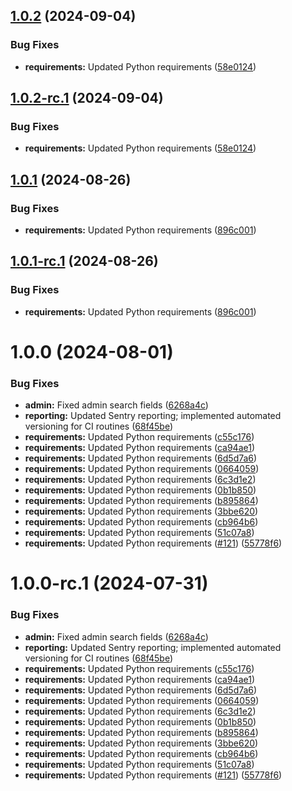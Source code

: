 ## [1.0.2](https://github.com/hms-dbmi/dbmi-fileservice/compare/v1.0.1...v1.0.2) (2024-09-04)


### Bug Fixes

* **requirements:** Updated Python requirements ([58e0124](https://github.com/hms-dbmi/dbmi-fileservice/commit/58e012483d52c09b44f95904f9ffcb1bf695fdef))

## [1.0.2-rc.1](https://github.com/hms-dbmi/dbmi-fileservice/compare/v1.0.1...v1.0.2-rc.1) (2024-09-04)


### Bug Fixes

* **requirements:** Updated Python requirements ([58e0124](https://github.com/hms-dbmi/dbmi-fileservice/commit/58e012483d52c09b44f95904f9ffcb1bf695fdef))

## [1.0.1](https://github.com/hms-dbmi/dbmi-fileservice/compare/v1.0.0...v1.0.1) (2024-08-26)


### Bug Fixes

* **requirements:** Updated Python requirements ([896c001](https://github.com/hms-dbmi/dbmi-fileservice/commit/896c001a3aa7ebae04ffc473e8b7a516f59c0a7a))

## [1.0.1-rc.1](https://github.com/hms-dbmi/dbmi-fileservice/compare/v1.0.0...v1.0.1-rc.1) (2024-08-26)


### Bug Fixes

* **requirements:** Updated Python requirements ([896c001](https://github.com/hms-dbmi/dbmi-fileservice/commit/896c001a3aa7ebae04ffc473e8b7a516f59c0a7a))

# 1.0.0 (2024-08-01)


### Bug Fixes

* **admin:** Fixed admin search fields ([6268a4c](https://github.com/hms-dbmi/dbmi-fileservice/commit/6268a4ce3eb9666e711e22fabd54036f22b6b666))
* **reporting:** Updated Sentry reporting; implemented automated versioning for CI routines ([68f45be](https://github.com/hms-dbmi/dbmi-fileservice/commit/68f45be5b341aa3c57f9a48d0d7751138bd0105d))
* **requirements:** Updated Python requirements ([c55c176](https://github.com/hms-dbmi/dbmi-fileservice/commit/c55c176d42f06c984484da950487e6534aa0ba69))
* **requirements:** Updated Python requirements ([ca94ae1](https://github.com/hms-dbmi/dbmi-fileservice/commit/ca94ae1aa0d37c4ca8f3565aa999b6240f71d2a6))
* **requirements:** Updated Python requirements ([6d5d7a6](https://github.com/hms-dbmi/dbmi-fileservice/commit/6d5d7a697dd8aee28e2598021054e54572791483))
* **requirements:** Updated Python requirements ([0664059](https://github.com/hms-dbmi/dbmi-fileservice/commit/0664059637e2387ea6f4c5686d618877ba6c4759))
* **requirements:** Updated Python requirements ([6c3d1e2](https://github.com/hms-dbmi/dbmi-fileservice/commit/6c3d1e28ae6288482cb3172a87381ade88326775))
* **requirements:** Updated Python requirements ([0b1b850](https://github.com/hms-dbmi/dbmi-fileservice/commit/0b1b85097904aa71f9505c18e6adee433e891496))
* **requirements:** Updated Python requirements ([b895864](https://github.com/hms-dbmi/dbmi-fileservice/commit/b89586442851f23e8c6701e692d777e51bfbd55c))
* **requirements:** Updated Python requirements ([3bbe620](https://github.com/hms-dbmi/dbmi-fileservice/commit/3bbe620fc362901aca1d35462e075112c280fb20))
* **requirements:** Updated Python requirements ([cb964b6](https://github.com/hms-dbmi/dbmi-fileservice/commit/cb964b647e271d4a74335a5f276fe6140e0b03f7))
* **requirements:** Updated Python requirements ([51c07a8](https://github.com/hms-dbmi/dbmi-fileservice/commit/51c07a853d334b8e90211818dd5ad2b10f4a4b13))
* **requirements:** Updated Python requirements ([#121](https://github.com/hms-dbmi/dbmi-fileservice/issues/121)) ([55778f6](https://github.com/hms-dbmi/dbmi-fileservice/commit/55778f672edc791a5ec97fb5dbc7ee569bac1f4f))

# 1.0.0-rc.1 (2024-07-31)


### Bug Fixes

* **admin:** Fixed admin search fields ([6268a4c](https://github.com/hms-dbmi/dbmi-fileservice/commit/6268a4ce3eb9666e711e22fabd54036f22b6b666))
* **reporting:** Updated Sentry reporting; implemented automated versioning for CI routines ([68f45be](https://github.com/hms-dbmi/dbmi-fileservice/commit/68f45be5b341aa3c57f9a48d0d7751138bd0105d))
* **requirements:** Updated Python requirements ([c55c176](https://github.com/hms-dbmi/dbmi-fileservice/commit/c55c176d42f06c984484da950487e6534aa0ba69))
* **requirements:** Updated Python requirements ([ca94ae1](https://github.com/hms-dbmi/dbmi-fileservice/commit/ca94ae1aa0d37c4ca8f3565aa999b6240f71d2a6))
* **requirements:** Updated Python requirements ([6d5d7a6](https://github.com/hms-dbmi/dbmi-fileservice/commit/6d5d7a697dd8aee28e2598021054e54572791483))
* **requirements:** Updated Python requirements ([0664059](https://github.com/hms-dbmi/dbmi-fileservice/commit/0664059637e2387ea6f4c5686d618877ba6c4759))
* **requirements:** Updated Python requirements ([6c3d1e2](https://github.com/hms-dbmi/dbmi-fileservice/commit/6c3d1e28ae6288482cb3172a87381ade88326775))
* **requirements:** Updated Python requirements ([0b1b850](https://github.com/hms-dbmi/dbmi-fileservice/commit/0b1b85097904aa71f9505c18e6adee433e891496))
* **requirements:** Updated Python requirements ([b895864](https://github.com/hms-dbmi/dbmi-fileservice/commit/b89586442851f23e8c6701e692d777e51bfbd55c))
* **requirements:** Updated Python requirements ([3bbe620](https://github.com/hms-dbmi/dbmi-fileservice/commit/3bbe620fc362901aca1d35462e075112c280fb20))
* **requirements:** Updated Python requirements ([cb964b6](https://github.com/hms-dbmi/dbmi-fileservice/commit/cb964b647e271d4a74335a5f276fe6140e0b03f7))
* **requirements:** Updated Python requirements ([51c07a8](https://github.com/hms-dbmi/dbmi-fileservice/commit/51c07a853d334b8e90211818dd5ad2b10f4a4b13))
* **requirements:** Updated Python requirements ([#121](https://github.com/hms-dbmi/dbmi-fileservice/issues/121)) ([55778f6](https://github.com/hms-dbmi/dbmi-fileservice/commit/55778f672edc791a5ec97fb5dbc7ee569bac1f4f))
